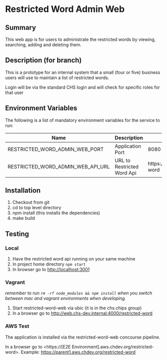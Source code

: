 # Restricted Word Admin Web

## Summary

This web app is for users to administrate the restricted words by viewing, searching, adding and deleting them.

## Description (for branch)

This is a prototype for an internal system that a small (four or five) business users will use to maintain a list of restricted words.

Login will be via the standard CHS login and will check for specific roles for that user

## Environment Variables

The following is a list of mandatory environment variables for the service to run:

Name                                        | Description                                                               | Example Value
------------------------------------------- | ------------------------------------------------------------------------- | ------------------------
RESTRICTED_WORD_ADMIN_WEB_PORT                    | Application Port                                                          | 8080
RESTRICTED_WORD_ADMIN_WEB_API_URL                 | URL to Restricted Word Api                                                | https://localhost:8080/restricted-word

## Installation

1. Checkout from git
2. cd to top level directory
3. npm install  (this installs the dependencies)
4. make build

## Testing  

### Local

1. Have the restricted word api running on your same machine
2. In project home directory `npm start`
3. In browser go to <http://localhost:3001>

### Vagrant

_remember to run `rm -rf node_modules && npm install` when you switch between mac and vagrant environments when developing._

1. Start restricted-word-web via ubic (it is in the chs.chips group)
2. In a browser go to <http://web.chs-dev.internal:4000/restricted-word>

### AWS Test

The application is installed via the restricted-word-web concourse pipeline.

In a browser go to <https://[E2E Environment].aws.chdev.org/restricted-word>. Example:  https://parent1.aws.chdev.org/restricted-word
